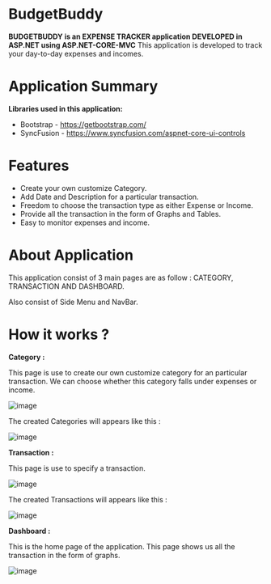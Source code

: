 # BudgetBuddy
**BUDGETBUDDY is an EXPENSE TRACKER application DEVELOPED in ASP.NET using ASP.NET-CORE-MVC**
This application is developed to track your day-to-day expenses and incomes.

# Application Summary

**Libraries used in this application:**
* Bootstrap - https://getbootstrap.com/
* SyncFusion - https://www.syncfusion.com/aspnet-core-ui-controls

# Features
* Create your own customize Category.
* Add Date and Description for a particular transaction.
* Freedom to choose the transaction type as either Expense or Income.
* Provide all the transaction in the form of Graphs and Tables.
* Easy to monitor expenses and income. 

# About Application 

This application consist of 3 main pages are as follow :
CATEGORY, TRANSACTION AND DASHBOARD. 

Also consist of  Side Menu and NavBar.

# How it works ?

**Category :**

This page is use to create our own customize category for an particular transaction.
We can choose whether this category falls under expenses or income.

![image](https://github.com/Pratikshacoder088/BudgetBuddy/assets/81643981/797d4813-259a-4a02-839c-997d91bbe8ea)

The created Categories will appears like this :

![image](https://github.com/Pratikshacoder088/BudgetBuddy/assets/81643981/acf2cb46-bea3-4161-afe9-0b22ac5318d2)

**Transaction :**

This page is use to specify a transaction.

![image](https://github.com/Pratikshacoder088/BudgetBuddy/assets/81643981/928416c8-a63c-497e-a63e-ecab2cbe8c5d)

The created Transactions will appears like this :

![image](https://github.com/Pratikshacoder088/BudgetBuddy/assets/81643981/e7623fd4-1ba5-4ccb-8fee-c73a98803ad3)

**Dashboard :**

This is the home page of the application.
This page shows us all the transaction in the form of graphs.

![image](https://github.com/Pratikshacoder088/BudgetBuddy/assets/81643981/6301f5a0-fa42-4072-a303-0d800eae1066)

